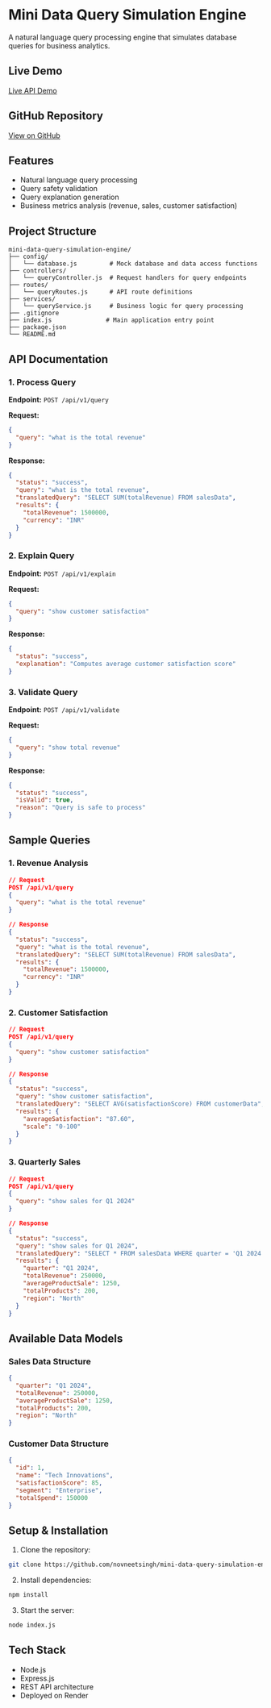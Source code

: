 # Mini Data Query Simulation Engine

A natural language query processing engine that simulates database queries for business analytics.

## Live Demo

[Live API Demo](https://mini-data-query-simulation-engine-pu7a.onrender.com)

## GitHub Repository

[View on GitHub](https://github.com/novneetsingh/mini-data-query-simulation-engine)

## Features

- Natural language query processing
- Query safety validation
- Query explanation generation
- Business metrics analysis (revenue, sales, customer satisfaction)

## Project Structure

```
mini-data-query-simulation-engine/
├── config/
│   └── database.js         # Mock database and data access functions
├── controllers/
│   └── queryController.js  # Request handlers for query endpoints
├── routes/
│   └── queryRoutes.js      # API route definitions
├── services/
│   └── queryService.js     # Business logic for query processing
├── .gitignore
├── index.js               # Main application entry point
├── package.json
└── README.md
```

## API Documentation

### 1. Process Query

**Endpoint:** `POST /api/v1/query`

**Request:**

```json
{
  "query": "what is the total revenue"
}
```

**Response:**

```json
{
  "status": "success",
  "query": "what is the total revenue",
  "translatedQuery": "SELECT SUM(totalRevenue) FROM salesData",
  "results": {
    "totalRevenue": 1500000,
    "currency": "INR"
  }
}
```

### 2. Explain Query

**Endpoint:** `POST /api/v1/explain`

**Request:**

```json
{
  "query": "show customer satisfaction"
}
```

**Response:**

```json
{
  "status": "success",
  "explanation": "Computes average customer satisfaction score"
}
```

### 3. Validate Query

**Endpoint:** `POST /api/v1/validate`

**Request:**

```json
{
  "query": "show total revenue"
}
```

**Response:**

```json
{
  "status": "success",
  "isValid": true,
  "reason": "Query is safe to process"
}
```

## Sample Queries

### 1. Revenue Analysis

```json
// Request
POST /api/v1/query
{
  "query": "what is the total revenue"
}

// Response
{
  "status": "success",
  "query": "what is the total revenue",
  "translatedQuery": "SELECT SUM(totalRevenue) FROM salesData",
  "results": {
    "totalRevenue": 1500000,
    "currency": "INR"
  }
}
```

### 2. Customer Satisfaction

```json
// Request
POST /api/v1/query
{
  "query": "show customer satisfaction"
}

// Response
{
  "status": "success",
  "query": "show customer satisfaction",
  "translatedQuery": "SELECT AVG(satisfactionScore) FROM customerData",
  "results": {
    "averageSatisfaction": "87.60",
    "scale": "0-100"
  }
}
```

### 3. Quarterly Sales

```json
// Request
POST /api/v1/query
{
  "query": "show sales for Q1 2024"
}

// Response
{
  "status": "success",
  "query": "show sales for Q1 2024",
  "translatedQuery": "SELECT * FROM salesData WHERE quarter = 'Q1 2024'",
  "results": {
    "quarter": "Q1 2024",
    "totalRevenue": 250000,
    "averageProductSale": 1250,
    "totalProducts": 200,
    "region": "North"
  }
}
```

## Available Data Models

### Sales Data Structure

```json
{
  "quarter": "Q1 2024",
  "totalRevenue": 250000,
  "averageProductSale": 1250,
  "totalProducts": 200,
  "region": "North"
}
```

### Customer Data Structure

```json
{
  "id": 1,
  "name": "Tech Innovations",
  "satisfactionScore": 85,
  "segment": "Enterprise",
  "totalSpend": 150000
}
```

## Setup & Installation

1. Clone the repository:

```bash
git clone https://github.com/novneetsingh/mini-data-query-simulation-engine.git
```

2. Install dependencies:

```bash
npm install
```

3. Start the server:

```bash
node index.js
```

## Tech Stack

- Node.js
- Express.js
- REST API architecture
- Deployed on Render
